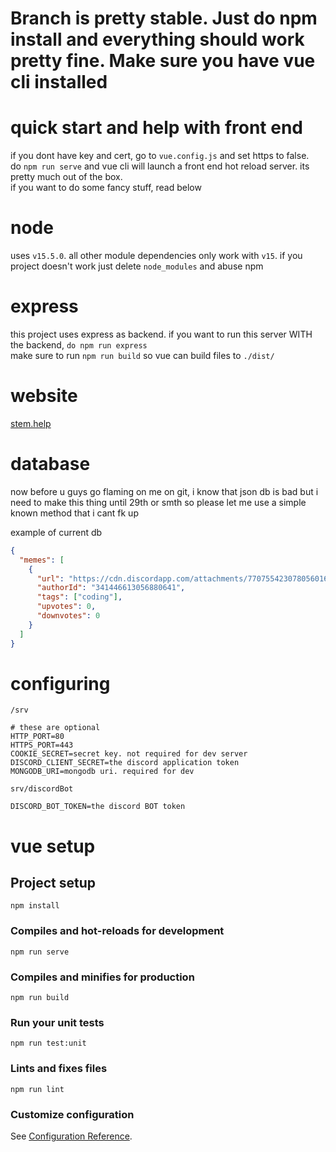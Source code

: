 # Branch is pretty stable. Just do npm install and everything should work pretty fine. **Make sure you have vue cli installed**

# quick start and help with front end

if you dont have key and cert, go to `vue.config.js` and set https to false.  
do `npm run serve` and vue cli will launch a front end hot reload server. its pretty much out of the box.  
if you want to do some fancy stuff, read below

# node

uses `v15.5.0`. all other module dependencies only work with `v15`. if you project doesn't work just delete `node_modules` and abuse npm

# express

this project uses express as backend. if you want to run this server WITH the backend, `do npm run express`  
make sure to run `npm run build` so vue can build files to `./dist/`

# website

[stem.help](https://stem.help)

# database

now before u guys go flaming on me on git, i know that json db is bad but i need to make this thing until 29th or smth so please let me use a simple known method that i cant fk up

example of current db
```json
{
  "memes": [
    {
      "url": "https://cdn.discordapp.com/attachments/770755423078056016/804450842748649573/unknown.png",
      "authorId": "341446613056880641",
      "tags": ["coding"],
      "upvotes": 0,
      "downvotes": 0
    }
  ]
}

```

# configuring
`/srv`
```env
# these are optional
HTTP_PORT=80
HTTPS_PORT=443
COOKIE_SECRET=secret key. not required for dev server
DISCORD_CLIENT_SECRET=the discord application token
MONGODB_URI=mongodb uri. required for dev
```

`srv/discordBot`
```env
DISCORD_BOT_TOKEN=the discord BOT token
```

# vue setup

## Project setup

```
npm install
```

### Compiles and hot-reloads for development

```
npm run serve
```

### Compiles and minifies for production

```
npm run build
```

### Run your unit tests

```
npm run test:unit
```

### Lints and fixes files

```
npm run lint
```

### Customize configuration

See [Configuration Reference](https://cli.vuejs.org/config/).
